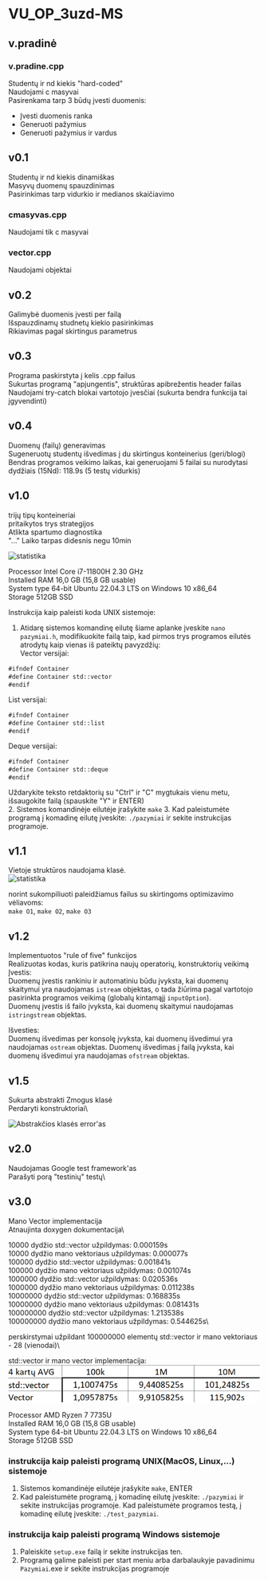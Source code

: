 # VU_OP_3uzd-MS

## v.pradinė
### v.pradine.cpp
Studentų ir nd kiekis "hard-coded"\
Naudojami c masyvai\
Pasirenkama tarp 3 būdų įvesti duomenis:
- Įvesti duomenis ranka
- Generuoti pažymius
- Generuoti pažymius ir vardus

## v0.1
Studentų ir nd kiekis dinamiškas\
Masyvų duomenų spauzdinimas\
Pasirinkimas tarp vidurkio ir medianos skaičiavimo
### cmasyvas.cpp
Naudojami tik c masyvai
### vector.cpp
Naudojami <vector> objektai

## v0.2
Galimybė duomenis įvesti per failą\
Išspauzdinamų studnetų kiekio pasirinkimas\
Rikiavimas pagal skirtingus parametrus

## v0.3
Programa paskirstyta į kelis .cpp failus\
Sukurtas programą "apjungentis", struktūras apibrežentis header failas\
Naudojami try-catch blokai vartotojo įvesčiai (sukurta bendra funkcija tai įgyvendinti)

## v0.4
Duomenų (failų) generavimas\
Sugeneruotų studentų išvedimas į du skirtingus konteinerius (geri/blogi)\
Bendras programos veikimo laikas, kai generuojami 5 failai su nurodytasi dydžiais (15Nd): 118.9s (5 testų vidurkis)

## v1.0
trijų tipų konteineriai\
pritaikytos trys strategijos\
Atlikta spartumo diagnostika\
"..." Laiko tarpas didesnis negu 10min

![statistika](statistikav1.0.png)

Processor             Intel Core i7-11800H 2.30 GHz\
Installed RAM         16,0 GB (15,8 GB usable)\
System type	64-bit    Ubuntu 22.04.3 LTS on Windows 10 x86_64\
Storage               512GB SSD

Instrukcija kaip paleisti koda UNIX sistemoje:
1. Atidarę sistemos komandinę eilutę šiame aplanke įveskite `nano pazymiai.h`, modifikuokite failą taip, kad pirmos trys programos eilutės atrodytų kaip vienas iš pateiktų pavyzdžių:\
Vector versijai:
```
#ifndef Container
#define Container std::vector
#endif
```
List versijai:
```
#ifndef Container
#define Container std::list
#endif
```
Deque versijai:
```
#ifndef Container
#define Container std::deque
#endif
```
Uždarykite teksto retdaktorių su "Ctrl" ir "C" mygtukais vienu metu, išsaugokite failą (spauskite "Y" ir ENTER)\
2. Sistemos komandinėje eilutėje įrašykite `make`
3. Kad paleistumėte programą į komadinę eilutę įveskite: `./pazymiai` ir sekite instrukcijas programoje.

## v1.1
Vietoje struktūros naudojama klasė.\
![statistika](statistikav1.1.png)

norint sukompiliuoti paleidžiamus failus su skirtingoms optimizavimo vėliavoms:\
`make O1`, `make O2`, `make O3`

## v1.2
Implementuotos "rule of five" funkcijos\
Realizuotas kodas, kuris patikrina naujų operatorių, konstruktorių veikimą\
Įvestis:\
Duomenų įvestis rankiniu ir automatiniu būdu įvyksta, kai duomenų skaitymui yra naudojamas `istream` objektas, o tada žiūrima pagal vartotojo pasirinkta programos veikimą (globalų kintamąjį `inputOption`).\
Duomenų įvestis iš failo įvyksta, kai duomenų skaitymui naudojamas `istringstream` objektas.

Išvesties:\
Duomenų išvedimas per konsolę įvyksta, kai duomenų išvedimui yra naudojamas `ostream` objektas.
Duomenų išvedimas į failą įvyksta, kai duomenų išvedimui yra naudojamas `ofstream` objektas.

## v1.5
Sukurta abstrakti Zmogus klasė\
Perdaryti konstruktoriai\

![Abstrakčios klasės error'as](AbstraktusZmogus.jpg)

## v2.0
Naudojamas Google test framework'as\
Parašyti porą "testinių" testų\

## v3.0
Mano Vector implementacija\
Atnaujinta doxygen dokumentacija\


10000 dydžio std::vector užpildymas: 0.000159s\
10000 dydžio mano vektoriaus užpildymas: 0.000077s\
100000 dydžio std::vector užpildymas: 0.001841s\
100000 dydžio mano vektoriaus užpildymas: 0.001074s\
1000000 dydžio std::vector užpildymas: 0.020536s\
1000000 dydžio mano vektoriaus užpildymas: 0.011238s\
10000000 dydžio std::vector užpildymas: 0.168835s\
10000000 dydžio mano vektoriaus užpildymas: 0.081431s\
100000000 dydžio std::vector užpildymas: 1.213538s\
100000000 dydžio mano vektoriaus užpildymas: 0.544625s\

perskirstymai užpildant 100000000 elementų std::vector ir mano vektoriaus - 28 (vienodai)\

std::vector ir mano vector implementacija:
![v3.0 statistika](statistikav3.0.png)

Processor             AMD Ryzen 7 7735U\
Installed RAM         16,0 GB (15,8 GB usable)\
System type	64-bit    Ubuntu 22.04.3 LTS on Windows 10 x86_64\
Storage               512GB SSD

### instrukcija kaip paleisti programą UNIX(MacOS, Linux,...) sistemoje

1. Sistemos komandinėje eilutėje įrašykite `make`, ENTER
2. Kad paleistumėte programą, į komadinę eilutę įveskite: `./pazymiai` ir sekite instrukcijas programoje.
Kad paleistumėte programos testą, į komadinę eilutę įveskite: `./test_pazymiai`.

### instrukcija kaip paleisti programą Windows sistemoje

1. Paleiskite `setup.exe` failą ir sekite instrukcijas ten.
2. Programą galime paleisti per start meniu arba darbalaukyje pavadinimu `Pazymiai`.exe ir sekite instrukcijas programoje
